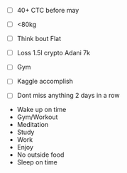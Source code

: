 
- [ ] 40+ CTC before may
- [ ] <80kg
- [ ] Think bout Flat
- [ ] Loss 1.5l crypto Adani 7k
- [ ] Gym
- [ ] Kaggle accomplish
- [ ] Dont miss anything 2 days in a row


- Wake up on time
- Gym/Workout
- Meditation
- Study
- Work
- Enjoy
- No outside food
- Sleep on time